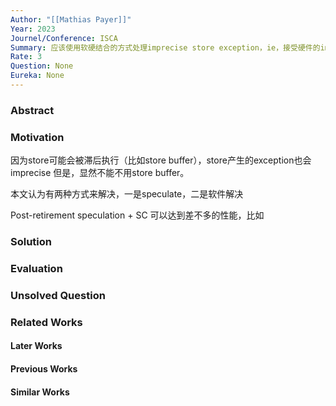 ```yaml
---
Author: "[[Mathias Payer]]"
Year: 2023
Journel/Conference: ISCA
Summary: 应该使用软硬结合的方式处理imprecise store exception，ie，接受硬件的imprecise store exception
Rate: 3
Question: None
Eureka: None
---
```

### Abstract


### Motivation
因为store可能会被滞后执行（比如store buffer），store产生的exception也会imprecise
但是，显然不能不用store buffer。

本文认为有两种方式来解决，一是speculate，二是软件解决

Post-retirement speculation + SC 可以达到差不多的性能，比如
### Solution


### Evaluation


### Unsolved Question


### Related Works
#### Later Works

#### Previous Works

#### Similar Works

